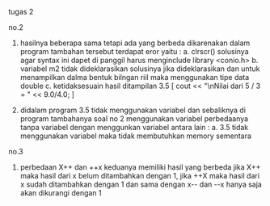 tugas 2 

no.2

1. hasilnya beberapa sama tetapi ada yang berbeda dikarenakan dalam program tambahan tersebut terdapat eror 
   yaitu :
a. clrscr() 
solusinya agar syntax ini dapet di panggil harus menginclude library <conio.h>
b. variabel m2 tidak dideklarasikan 
solusinya jika dideklarasikan dan untuk menampilkan dalma bentuk bilngan riil maka menggunakan tipe data double
c. ketidaksesuain hasil ditampilan 3.5 
[ cout << "\nNilai dari 5 / 3 = " << 9.0/4.0; ]
	
2. didalam program 3.5 tidak menggunakan variabel dan sebaliknya di program tambahanya soal no 2 menggunakan variabel
perbedaanya tanpa variabel dengan menggunkan variabel antara lain :
a. 3.5 tidak menggunakan variabel maka tidak membutuhkan memory sementara

no.3

1. perbedaan X++ dan ++x keduanya memiliki hasil yang berbeda 
jika X++ maka hasil dari x belum ditambahkan dengan 1,
jika ++X maka hasil dari x sudah ditambahkan dengan 1
dan sama dengan x-- dan --x hanya saja akan dikurangi dengan 1
 
